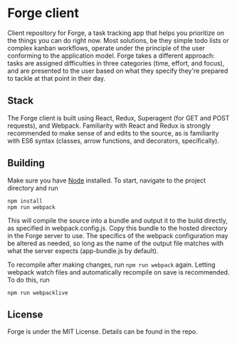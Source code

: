 Forge client
============

Client repository for Forge, a task tracking app that helps you prioritize on the things you can do right now. Most solutions, be they simple todo lists or complex kanban workflows, operate under the principle of the user conforming to the application model. Forge takes a different approach: tasks are assigned difficulties in three categories (time, effort, and focus), and are presented to the user based on what they specify they're prepared to tackle at that point in their day.


Stack
-----

The Forge client is built using React, Redux, Superagent (for GET and POST requests), and Webpack. Familiarity with React and Redux is strongly recommended to make sense of and edits to the source, as is familiarity with ES6 syntax (classes, arrow functions, and decorators, specifically).


Building
--------

Make sure you have [Node](https://nodejs.org) installed. To start, navigate to the project directory and run

```
npm install
npm run webpack
```

This will compile the source into a bundle and output it to the build directly, as specified in webpack.config.js. Copy this bundle to the hosted directory in the Forge server to use. The specifics of the webpack configuration may be altered as needed, so long as the name of the output file matches with what the server expects (app-bundle.js by default).

To recompile after making changes, run ```npm run webpack``` again. Letting webpack watch files and automatically recompile on save is recommended. To do this, run

```
npm run webpacklive
```


License
-------

Forge is under the MIT License. Details can be found in the repo.